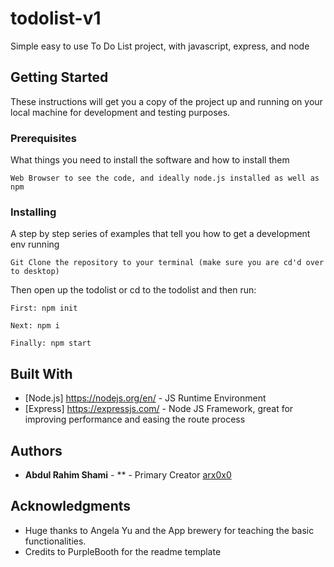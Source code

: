 # todolist-v1

Simple easy to use To Do List project, with javascript, express, and node

## Getting Started

These instructions will get you a copy of the project up and running on your local machine for development and testing purposes. 
### Prerequisites

What things you need to install the software and how to install them

```
Web Browser to see the code, and ideally node.js installed as well as npm
```

### Installing

A step by step series of examples that tell you how to get a development env running


```
Git Clone the repository to your terminal (make sure you are cd'd over to desktop)
```

Then open up the todolist or cd to the todolist and then run: 

```
First: npm init 
```

```
Next: npm i 
```

```
Finally: npm start
```

## Built With

* [Node.js] https://nodejs.org/en/ - JS Runtime Environment
* [Express] https://expressjs.com/ - Node JS Framework, great for improving performance and easing the route process


## Authors

* **Abdul Rahim Shami** - ** - Primary Creator [arx0x0](https://github.com/arx0x0)

## Acknowledgments

* Huge thanks to Angela Yu and the App brewery for teaching the basic functionalities.
* Credits to PurpleBooth for the readme template
